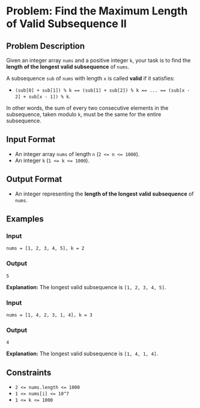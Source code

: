 
# Problem: Find the Maximum Length of Valid Subsequence II

## Problem Description
Given an integer array `nums` and a positive integer `k`, your task is to find the **length of the longest valid subsequence** of `nums`.

A subsequence `sub` of `nums` with length `x` is called **valid** if it satisfies:
- `(sub[0] + sub[1]) % k == (sub[1] + sub[2]) % k == ... == (sub[x - 2] + sub[x - 1]) % k`.

In other words, the sum of every two consecutive elements in the subsequence, taken modulo `k`, must be the same for the entire subsequence.

## Input Format
- An integer array `nums` of length `n` (`2 <= n <= 1000`).
- An integer `k` (`1 <= k <= 1000`).

## Output Format
- An integer representing the **length of the longest valid subsequence** of `nums`.

## Examples

### Input

`nums = [1, 2, 3, 4, 5], k = 2`<br/>

### Output

`5`<br/>

**Explanation:**
The longest valid subsequence is `[1, 2, 3, 4, 5]`.

### Input

`nums = [1, 4, 2, 3, 1, 4], k = 3`<br/>

### Output

`4`<br/>

**Explanation:**
The longest valid subsequence is `[1, 4, 1, 4]`.

## Constraints
- `2 <= nums.length <= 1000`
- `1 <= nums[i] <= 10^7`
- `1 <= k <= 1000`

